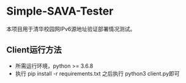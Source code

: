 # Simple-SAVA-Tester

本项目用于清华校园网IPv6源地址验证部署情况测试。

## Client运行方法

 - 所需运行环境，python >= 3.6.8
 - 执行 pip install -r requirements.txt 之后执行 python3 client.py即可
